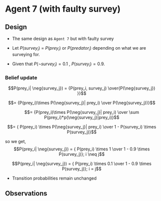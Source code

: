 # Agent 7 (with faulty survey)

## Design

- The same design as `Agent 7` but with faulty survey
  
- Let $P(survey_i)$ = $P(prey_i)$ or $P(predator_i)$ depending on what we are surveying for.

- Given that $P(\neg{survey_i}) =0.1$ , $P(survey_i) =0.9$. 

### Belief update

$$P(prey_i| \neg{survey_j}) = {P(prey_i, survey_j) \over{P(\neg{survey_j}) }}$$

$$= {P(prey_i)\times P(\neg{survey_j}| prey_i) \over P(\neg{survey_j})}$$

$$= {P(prey_i)\times P(\neg{survey_j}| prey_i) \over \sum P(prey_i)*p(\neg{survey_j}|prey_i)}$$

$$= { P(prey_i) \times P(\neg{survey_j}| prey_i) \over 1 - P(survey_i) \times P(survey_j)}$$

so we get,
$$P(prey_i| \neg{survey_j}) = { P(prey_i) \times 1 \over 1 - 0.9 \times P(survey_j)}; i \neq j$$

$$P(prey_i| \neg{survey_j}) = { P(prey_i) \times 0.1 \over 1 - 0.9 \times P(survey_j)}; i = j$$

- Transition probabilities remain unchanged



## Observations